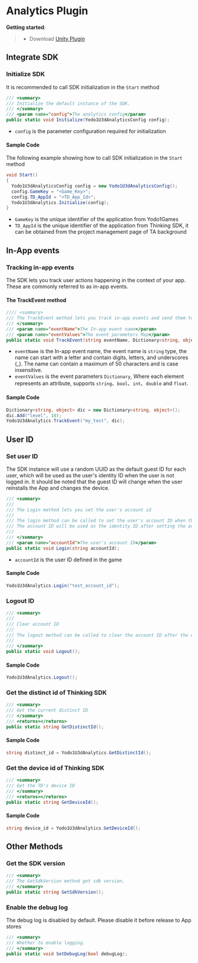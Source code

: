 # Analytics Plugin

**Getting started**:

>* Download [Unity Plugin](https://bj-ali-opp-sdk-update.oss-cn-beijing.aliyuncs.com/Unity_Plugins/Analytics/Yodo1-Analytics-1.0.1.unitypackage)

## Integrate SDK

### Initialize SDK

It is recommended to call SDK initialization in the `Start` method

```c#
/// <summary>
/// Initialize the default instance of the SDK.
/// </summary>
/// <param name="config">The analytics config</param>
public static void Initialize(Yodo1U3dAnalyticsConfig config);
```

* `config` is the parameter configuration required for initialization

#### Sample Code

The following example showing how to call SDK initialization in the `Start` method

```c#
void Start()
{
  Yodo1U3dAnalyticsConfig config = new Yodo1U3dAnalyticsConfig();
  config.GameKey = "<Game_Key>";
  config.TD_AppId = "<TD_App_Id>";
  Yodo1U3dAnalytics.Initialize(config);
}
```

* `GameKey` is the unique identifier of the application from Yodo1Games
* `TD_AppId` is the unique identifier of the application from Thinking SDK, it can be obtained from the project management page of TA background

## In-App events

### Tracking in-app events

The SDK lets you track user actions happening in the context of your app. These are commonly referred to as in-app events.

#### The TrackEvent method

```c#
//// <summary>
/// The TrackEvent method lets you track in-app events and send them to TD for processing.
/// </summary>
/// <param name="eventName">The In-app event name</param>
/// <param name="eventValues">The event parameters Map</param>
public static void TrackEvent(string eventName, Dictionary<string, object> eventValues);
```

* `eventName` is the In-app event name, the event name is `string` type, the name can start with a letter and contain digits, letters, and underscores (_). The name can contain a maximum of 50 characters and is case insensitive.
* `eventValues` is the event parameters `Dictionary`, Where each element represents an attribute, supports `string`、`bool`、`int`、`double` and `float`.

#### Sample Code

```c#
Dictionary<string, object> dic = new Dictionary<string, object>();
dic.Add("level", 10);
Yodo1U3dAnalytics.TrackEvent("my_test", dic);
```

## User ID

### Set user ID

The SDK instance will use a random UUID as the default guest ID for each user, which will be used as the user's identity ID when the user is not logged in. It should be noted that the guest ID will change when the user reinstalls the App and changes the device.

```c#
/// <summary>
///
/// The Login method lets you set the user's account id
/// 
/// The login method can be called to set the user's account ID when the user logs in.
/// The account ID will be used as the identity ID after setting the account ID, and the set account ID will be retained until the logout method is called.
/// 
/// </summary>
/// <param name="accountId">The user's account ID</param>
public static void Login(string accountId);
```

* `accountId` is the user ID defined in the game

#### Sample Code

```c#
Yodo1U3dAnalytics.Login("test_account_id");
```

### Logout ID

```c#
/// <summary>
/// 
/// Clear account ID
///
/// The logout method can be called to clear the account ID after the user has logged out, and the guest ID will be used as the identity ID until the next call to Login method
/// 
/// </summary>
public static void Logout();
```

#### Sample Code

```c#
Yodo1U3dAnalytics.Logout();
```

### Get the distinct id of Thinking SDK

```c#
/// <summary>
/// Get the current distinct ID
/// </summary>
/// <returns></returns>
public static string GetDistinctId();
```

#### Sample Code

```c#
string distinct_id = Yodo1U3dAnalytics.GetDistinctId();
```

### Get the device id of Thinking SDK

```c#
/// <summary>
/// Get the TD's device ID
/// </summary>
/// <returns></returns>
public static string GetDeviceId();
```

#### Sample Code

```c#
string device_id = Yodo1U3dAnalytics.GetDeviceId();
```

## Other Methods

### Get the SDK version

```c#
/// <summary>
/// The GetSdkVersion method get sdk version.
/// </summary>
public static string GetSdkVersion();
```

### Enable the debug log

The debug log is disabled by default. Please disable it before release to App stores

```c#
/// <summary>
/// Whether to enable logging.
/// </summary>
public static void SetDebugLog(bool debugLog);
```
